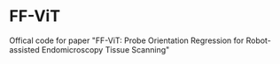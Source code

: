 # FF-ViT
Offical code for paper "FF-ViT: Probe Orientation Regression for Robot-assisted Endomicroscopy Tissue Scanning"
